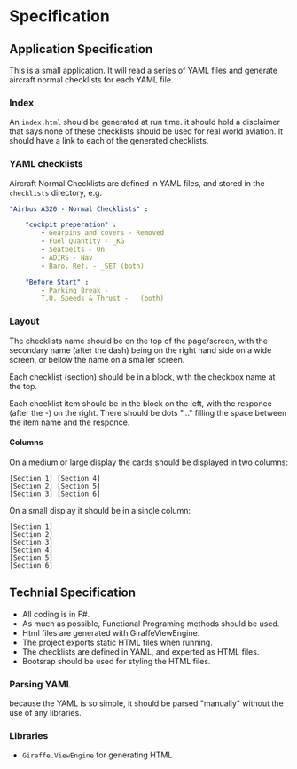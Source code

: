# Specification

## Application Specification

This is a small application.
It will read a series of YAML files and generate aircraft normal checklists for each YAML file.

### Index

An `index.html` should be generated at run time.
it should hold a disclaimer that says none of these checklists should be used for real world aviation.
It should have a link to each of the generated checklists.

### YAML checklists

Aircraft Normal Checklists are defined in YAML files, and stored in the `checklists` directory, e.g.

```yaml
"Airbus A320 - Normal Checklists" :

    "cockpit preperation" :
        - Gearpins and covers - Removed
        - Fuel Quantity - _KG
        - Seatbelts - On
        - ADIRS - Nav
        - Baro. Ref. - _SET (both)

    "Before Start" :
        - Parking Break - _
        T.O. Speeds & Thrust - _ (both)
```

### Layout

The checklists name should be on the top of the page/screen, with the secondary name (after the dash) being on the right hand side on a wide screen, or bellow the name on a smaller screen.

Each checklist (section) should be in a block, with the checkbox name at the top.

Each checklist item should be in the block on the left, with the responce (after the -) on the right. There should be dots "..." filling the space between the item name and the responce.

#### Columns
On a medium or large display the cards should be displayed in two columns:

```
[Section 1] [Section 4]
[Section 2] [Section 5]
[Section 3] [Section 6]
```

On a small display it should be in a sincle column:
```
[Section 1]
[Section 2]
[Section 3]
[Section 4]
[Section 5]
[Section 6]
```


## Technial Specification

- All coding is in F#.
- As much as possible, Functional Programing methods should be used.
- Html files are generated with GiraffeViewEngine.
- The project exports static HTML files when running.
- The checklists are defined in YAML, and experted as HTML files.
- Bootsrap should be used for styling the HTML files.

### Parsing YAML

because the YAML is so simple, it should be parsed "manually" without the use of any libraries.

### Libraries

- `Giraffe.ViewEngine` for generating HTML